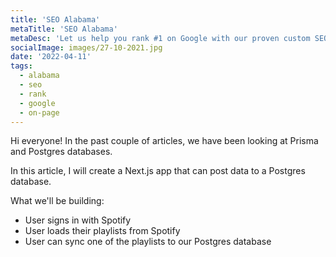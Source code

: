 ```yaml
---
title: 'SEO Alabama'
metaTitle: 'SEO Alabama'
metaDesc: 'Let us help you rank #1 on Google with our proven custom SEO strategies'
socialImage: images/27-10-2021.jpg
date: '2022-04-11'
tags:
  - alabama
  - seo
  - rank
  - google
  - on-page
---
```


Hi everyone! In the past couple of articles, we have been looking at Prisma and Postgres databases.

In this article, I will create a Next.js app that can post data to a Postgres database.

What we'll be building:

- User signs in with Spotify
- User loads their playlists from Spotify
- User can sync one of the playlists to our Postgres database
